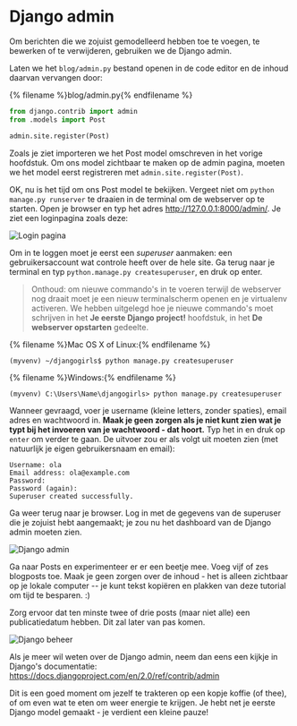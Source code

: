 # Django admin

Om berichten die we zojuist gemodelleerd hebben toe te voegen, te bewerken of te verwijderen, gebruiken we de Django admin.

Laten we het `blog/admin.py` bestand openen in de code editor en de inhoud daarvan vervangen door:

{% filename %}blog/admin.py{% endfilename %}

```python
from django.contrib import admin
from .models import Post

admin.site.register(Post)
```

Zoals je ziet importeren we het Post model omschreven in het vorige hoofdstuk. Om ons model zichtbaar te maken op de admin pagina, moeten we het model eerst registreren met `admin.site.register(Post)`.

OK, nu is het tijd om ons Post model te bekijken. Vergeet niet om `python manage.py runserver` te draaien in de terminal om de webserver op te starten. Open je browser en typ het adres http://127.0.0.1:8000/admin/. Je ziet een loginpagina zoals deze:

![Login pagina](images/login_page2.png)

Om in te loggen moet je eerst een *superuser* aanmaken: een gebruikersaccount wat controle heeft over de hele site. Ga terug naar je terminal en typ `python.manage.py createsuperuser`, en druk op enter.

> Onthoud: om nieuwe commando's in te voeren terwijl de webserver nog draait moet je een nieuw terminalscherm openen en je virtualenv activeren. We hebben uitgelegd hoe je nieuwe commando's moet schrijven in het **Je eerste Django project!** hoofdstuk, in het **De webserver opstarten** gedeelte.

{% filename %}Mac OS X of Linux:{% endfilename %}

    (myvenv) ~/djangogirls$ python manage.py createsuperuser
    

{% filename %}Windows:{% endfilename %}

    (myvenv) C:\Users\Name\djangogirls> python manage.py createsuperuser
    

Wanneer gevraagd, voer je username (kleine letters, zonder spaties), email adres en wachtwoord in. **Maak je geen zorgen als je niet kunt zien wat je typt bij het invoeren van je wachtwoord - dat hoort.** Typ het in en druk op `enter` om verder te gaan. De uitvoer zou er als volgt uit moeten zien (met natuurlijk je eigen gebruikersnaam en email):

    Username: ola
    Email address: ola@example.com
    Password:
    Password (again):
    Superuser created successfully.
    

Ga weer terug naar je browser. Log in met de gegevens van de superuser die je zojuist hebt aangemaakt; je zou nu het dashboard van de Django admin moeten zien.

![Django admin](images/django_admin3.png)

Ga naar Posts en experimenteer er er een beetje mee. Voeg vijf of zes blogposts toe. Maak je geen zorgen over de inhoud - het is alleen zichtbaar op je lokale computer -- je kunt tekst kopiëren en plakken van deze tutorial om tijd te besparen. :)

Zorg ervoor dat ten minste twee of drie posts (maar niet alle) een publicatiedatum hebben. Dit zal later van pas komen.

![Django beheer](images/edit_post3.png)

Als je meer wil weten over de Django admin, neem dan eens een kijkje in Django's documentatie: https://docs.djangoproject.com/en/2.0/ref/contrib/admin

Dit is een goed moment om jezelf te trakteren op een kopje koffie (of thee), of om even wat te eten om weer energie te krijgen. Je hebt net je eerste Django model gemaakt - je verdient een kleine pauze!